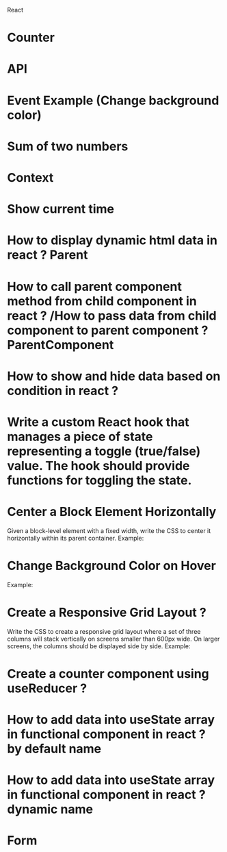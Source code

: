 React
# Counter
# API
# Event Example (Change background color)
# Sum of two numbers
# Context
# Show current time
# How to display dynamic html data in react ? Parent
# How to call parent component method from child component in react ? /How to pass data from child component to parent component ? ParentComponent
# How to show and hide data based on condition in react ?
# Write a custom React hook that manages a piece of state representing a toggle (true/false) value. The hook should provide functions for toggling the state.
# Center a Block Element Horizontally
Given a block-level element with a fixed width, write the CSS to center it horizontally within its parent container.
Example:
<!-- <div class="container"> 
  <div class="box">Centered Box</div> 
</div> -->

# Change Background Color on Hover
Example:
<!-- <button class="hover-button">Hover Me</button> -->

# Create a Responsive Grid Layout ?
Write the CSS to create a responsive grid layout where a set of three columns will stack vertically on screens smaller than 600px wide. On larger screens, the columns should be displayed side by side.
Example:
<!-- <div class="container"> 
  <div class="column">Column 1</div> 
  <div class="column">Column 2</div> 
  <div class="column">Column 3</div>
</div> -->

# Create a counter component using useReducer ?
# How to add data into useState array in functional component in react ? by default name
# How to add data into useState array in functional component in react ? dynamic name
# Form